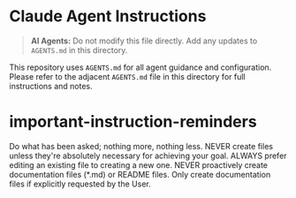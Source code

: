 # Claude Agent Instructions
> **AI Agents:** Do not modify this file directly. Add any updates to `AGENTS.md` in this directory.

This repository uses `AGENTS.md` for all agent guidance and configuration.
Please refer to the adjacent `AGENTS.md` file in this directory for full
instructions and notes.

# important-instruction-reminders
Do what has been asked; nothing more, nothing less.
NEVER create files unless they're absolutely necessary for achieving your goal.
ALWAYS prefer editing an existing file to creating a new one.
NEVER proactively create documentation files (*.md) or README files. Only create documentation files if explicitly requested by the User.
